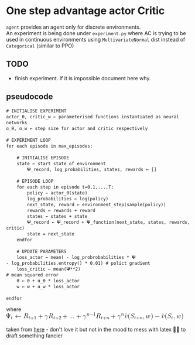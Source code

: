 # One step advantage actor Critic

`agent` provides an agent only for discrete environments. \
An experiment is being done under `experiment.py` where AC is trying to be used in continuous environments using
`MultivariateNormal` dist instead of `Categorical` (similar to PPO)

## TODO
- finish experiment. If it is impossible document here why.

## pseudocode
```
# INITIALISE EXPERIMENT
actor_θ, critic_w ← parameterised functions instantiated as neural networks
ɑ_θ, ɑ_w ← step size for actor and critic respectively

# EXPERIMENT LOOP
for each episode in max_episodes:
    
    # INITIALISE EPISODE
    state ← start state of environment
		𝚿_record, log_probabilities, states, rewards ← []
    
    # EPISODE LOOP
    for each step in episode t=0,1,...,T:
        policy ← actor_θ(state)
        log_probabilities ← log(policy)
        next_state, reward ← environment_step(sample(policy))
        rewards ← rewards + reward
        states ← states + state
        𝚿_record ← 𝚿_record + 𝚿_function(next_state, states, rewards, critic)
        state = next_state
    endfor
   
   	# UPDATE PARAMETERS
   	loss_actor ← mean( - log_probrobabilities * 𝚿  									  																		- log_probabilities.entropy() * 0.01) # polict gradient
    loss_critic ← mean(𝚿**2) 																# mean squared error
    θ ← θ + ɑ_θ * loss_actor
    w ← w + ɑ_w * loss_actor

endfor
```


where 
![img.png](../_imgs/ac_helper.png)


taken from [here](https://github.com/alex-lindt/Variance-N-Step-Actor-Critic) - don't love it but not in the mood to mess with latex 🤷‍♂️ to draft something fancier